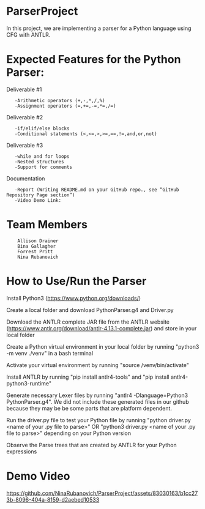 # ParserProject
In this project, we are implementing a parser for a Python language using CFG with ANTLR.
# Expected Features for the Python Parser:
Deliverable #1

       -Arithmetic operators (+,-,*,/,%)
       -Assignment operators (=,+=,-=,*=,/=)
       
Deliverable #2

       -if/elif/else blocks
       -Conditional statements (<,<=,>,>=,==,!=,and,or,not)

Deliverable #3

       -while and for loops
       -Nested structures
       -Support for comments

Documentation
      
       -Report (Writing README.md on your GitHub repo., see “GitHub Repository Page section”)
       -Video Demo Link:
       
# Team Members

        Allison Drainer
        Bina Gallagher
        Forrest Pritt
        Nina Rubanovich
# How to Use/Run the Parser
Install Python3 (https://www.python.org/downloads/)

Create a local folder and download PythonParser.g4 and Driver.py

Download the ANTLR complete JAR file from the ANTLR website (https://www.antlr.org/download/antlr-4.13.1-complete.jar) and store in your local folder

Create a Python virtual environment in your local folder by running "python3 -m venv ./venv" in a bash terminal

Activate your virtual environment by running "source /venv/bin/activate"

Install ANTLR by running "pip install antlr4-tools" and "pip install antlr4-python3-runtime"

Generate necessary Lexer files by running "antlr4 -Dlanguage=Python3 PythonParser.g4". We did not include these generated files in our github because they may be be some parts that are platform dependent.

Run the driver.py file to test your Python file by running "python driver.py <name of your .py file to parse>" OR "python3 driver.py <name of your .py file to parse>" depending on your Python version

Observe the Parse trees that are created by ANTLR for your Python expressions

# Demo Video 

https://github.com/NinaRubanovich/ParserProject/assets/83030163/b1cc273b-8096-404a-8159-d2aebed10533


